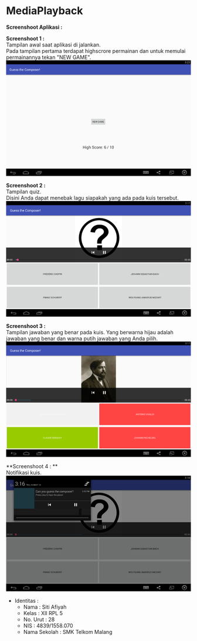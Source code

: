 # MediaPlayback

**Screenshoot Aplikasi :**

**Screenshoot 1 :** <br>
Tampilan awal saat aplikasi di jalankan. <br>
Pada tampilan pertama terdapat highscrore permainan dan untuk memulai permainannya tekan "NEW GAME". <br>
![1](https://github.com/sitiafiyah/MediaPlayback/blob/master/1.PNG)

**Screenshoot 2 :** <br>
Tampilan quiz. <br>
Disini Anda dapat menebak lagu siapakah yang ada pada kuis tersebut. <br>
![3](https://github.com/sitiafiyah/MediaPlayback/blob/master/3.PNG)

**Screenshoot 3 :** <br>
Tampilan jawaban yang benar pada kuis. Yang berwarna hijau adalah jawaban yang benar dan warna putih jawaban yang Anda pilih. <br>
![4](https://github.com/sitiafiyah/MediaPlayback/blob/master/4.PNG)

**Screenshoot 4 : ** <br>
Notifikasi kuis. <br>
![2](https://github.com/sitiafiyah/MediaPlayback/blob/master/2.PNG)


* Identitas : 
    * Nama : Siti Afiyah 
    * Kelas : XII RPL 5 
    * No. Urut : 28 
    * NIS : 4839/1558.070 
    * Nama Sekolah : SMK Telkom Malang
